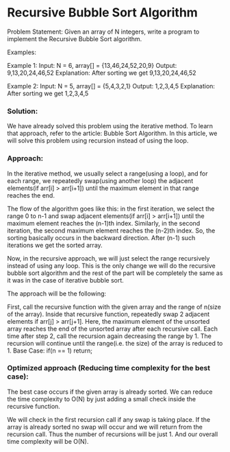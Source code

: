 # Recursive Bubble Sort Algorithm

Problem Statement: Given an array of N integers, write a program to implement the Recursive Bubble Sort algorithm.

Examples:

Example 1:
Input: N = 6, array[] = {13,46,24,52,20,9}
Output: 9,13,20,24,46,52
Explanation: After sorting we get 9,13,20,24,46,52

Example 2:
Input: N = 5, array[] = {5,4,3,2,1}
Output: 1,2,3,4,5
Explanation: After sorting we get 1,2,3,4,5

### Solution:
We have already solved this problem using the iterative method. To learn that approach, refer to the article: Bubble Sort Algorithm. In this article, we will solve this problem using recursion instead of using the loop.

### Approach: 
In the iterative method, we usually select a range(using a loop), and for each range, we repeatedly swap(using another loop) the adjacent elements(if arr[i] > arr[i+1]) until the maximum element in that range reaches the end.

The flow of the algorithm goes like this: in the first iteration, we select the range 0 to n-1 and swap adjacent elements(if arr[i] > arr[i+1]) until the maximum element reaches the (n-1)th index. Similarly, in the second iteration, the second maximum element reaches the (n-2)th index. So, the sorting basically occurs in the backward direction.  After (n-1) such iterations we get the sorted array.

Now, in the recursive approach, we will just select the range recursively instead of using any loop. This is the only change we will do the recursive bubble sort algorithm and the rest of the part will be completely the same as it was in the case of iterative bubble sort.

The approach will be the following:

First, call the recursive function with the given array and the range of n(size of the array).
Inside that recursive function, repeatedly swap 2 adjacent elements if arr[j] > arr[j+1].
Here, the maximum element of the unsorted array reaches the end of the unsorted array after each recursive call.
Each time after step 2, call the recursion again decreasing the range by 1.
The recursion will continue until the range(i.e. the size) of the array is reduced to 1.
Base Case: if(n == 1) return;

### Optimized approach (Reducing time complexity for the best case):
The best case occurs if the given array is already sorted. We can reduce the time complexity to O(N) by just adding a small check inside the recursive function. 

We will check in the first recursion call if any swap is taking place. If the array is already sorted no swap will occur and we will return from the recursion call. 
Thus the number of recursions will be just 1. And our overall time complexity will be O(N).